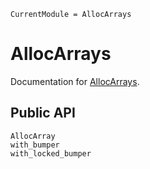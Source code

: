 ```@meta
CurrentModule = AllocArrays
```

# AllocArrays

Documentation for [AllocArrays](https://github.com/ericphanson/AllocArrays.jl).

## Public API

```@docs
AllocArray
with_bumper
with_locked_bumper
```
